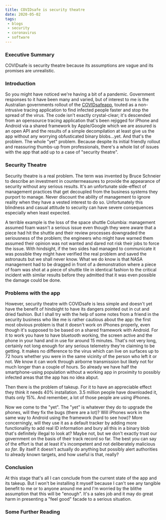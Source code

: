 ```yaml
---
title: COVIDsafe is security theatre
date: 2020-05-02
tags:
 - blogs
 - security
 - coronavirus
 - software
---
```


### Executive Summary

COVIDsafe is security theatre because its assumptions are vague and its
promises are unrealistic.

### Introduction

So you might have noticed we're having a bit of a pandemic. Government
responses to it have been many and varied, but of interest to me is the
Australian governments rollout of the [COVIDsafeapp](https://www.health.gov.au/resources/apps-and-tools/covidsafe-app),
touted as a non-intrusive tracing application to find infected people faster
and stop the spread of the virus. The code isn't exactly crystal-clear; it's
descended from an opensource tracing application that's been rejigged for
iPhone and Android via a shared framework by Apple/Google which we are assured
is an open API and the results of a simple decompilation at least give us the
app without any worrying obfusticated binary blobs...yet. And that's the
problem. The whole "yet" problem. Because despite its initial friendly rollout
and reassuring thumbs-up from professionals, there's a whole list of issues
with the app that add up to a case of "security theatre".

### Security Theatre

Security theatre is a real problem. The term was invented by Bruce Schneier to
describe an investment in countermeasures to provide the appearance of
security without any serious results. It's an unfortunate side-effect of
management practices that get decoupled from the business systems they purport
to manage. Never discount the ability of management to ignore reality when
they have a vested interest to do so. Unfortunately this blindness and casual
attitude to security can have severe consequences especially when least
expected.

A terrible example is the loss of the space shuttle Columbia: management
assumed foam wasn't a serious issue even though they were aware that a piece
had hit the shuttle and their review processes downgraded the seriousness of
the problem; the engineers who might have warned them assumed their opinion
was not wanted and dared not risk their jobs to force the issue.  With
hindsight, if the two sides had managed to communicate it was possible they
might have verified the real problem and saved the astronauts but we shall
never know. What we do know is that NASA management had to be dragged in front
of a demonstration where a piece of foam was shot at a piece of shuttle tile
in identical fashion to the critical incident with similar results before they
admitted that it was even possible the damage could be done.

### Problems with the app

However, security theatre with COVIDsafe is less simple and doesn't yet have
the benefit of hindsight to have its dangers pointed out in cut and dried
fashion. But I shall try with the help of some notes from a friend in the
security business who like me is rather cautious about the app: the first most
obvious problem is that it doesn't work on iPhones properly, even though it's
supposed to be based on a shared framework with Android. For it to work you
have to have bluetooth working, the screen active and the phone in your hand
and in use for around 15 minutes. That's not very long, certainly not long
enough for any serious telemetry they're claiming to be getting. It makes no
difference to the virus which can live on surfaces up to 72 hours whether you
were in the same vicinity of the person who left it or not.  We know it can
work through airborne transmission but likely not for much longer than a
couple of hours. So already we have half the smartphone-using population
without a working app in proximity to possibly infected areas that the app has
no idea abput.

Then there is the problem of takeup. For it to have an appreciable effect they
think it needs 40% installation. 3.5 million people have downloaded it, thats
only 15%. And remember, a lot of those people are using iPhones. 

Now we come to the "yet". The "yet" is whatever they do to upgrade the phones,
will they fix the bugs (there are a lot)? Will iPhones work in the same way to
Android using the framework (hard to see how)? More concerningly, will they
use it as a default tracker by adding more functionality to add real ID
information and bury all this in a binary blob that's definitely illegal to
look at? Maybe not, but we don't exactly trust our government on the basis of
their track record so far. The best you can say of the effort is that at least
it's incompetent and not deliberately malicious *so far*. By itself it doesn't
actually do anything but possibly alert authorities to already known targets,
and how useful is that, really?

### Conclusion

At this stage that's all I can conclude from the current state of the app and
its takeup. But I won't be installing it myself because I can't see any
tangible benefit to me or to anyone around me and I'm worried by the blithe
assumption that this will be "enough". It's a sales job and it may do great
harm in presenting a "feel good" facade to a serious situation.

### Some Further Reading

[15 minutes is arbitrary]: (https://www.ecdc.europa.eu/sites/default/files/documents/covid-19-public-health-management-contact-novel-coronavirus-cases-EU.pdf)

[App doesn't work on iPhone]: (https://www.abc.net.au/news/2020-04-26/coronavirus-tracing-app-covidsafe-apple-iphone-covid-19/12187448)

[iPhone market share]: (https://www.gizmodo.com.au/2020/01/apples-iphone-australian-market-share-grows-as-huawei-crashes/)

[German & French stand-off over tracing app]: (https://appleinsider.com/articles/20/04/24/apple-google-in-a-standoff-with-germany-and-france-over-contact-tracing-privacy)

[72 hours on a surface]: (https://www.cdc.gov/coronavirus/2019-ncov/hcp/disposition-in-home-patients.html)

[3 hours in the air]: (https://www.foxnews.com/health/coronavirus-live-plastic-stainless-steel-for-up-to-3-days)

[Two aisles]: (https://www.dailymail.co.uk/news/article-8203189/Coronavirus-simulation-shows-single-cough-spread-germans-two-supermarket-aisles.html)

[60% and the NHS]: (https://www.independent.co.uk/news/uk/politics/coronavirus-app-uk-nhs-contact-tracing-phone-smartphone-a9484551.html)

[How does CovidSafe app work]: (https://www.smh.com.au/politics/federal/how-will-the-coronavirus-app-work-20200421-p54ltg.html)

[Fallible human memory and contact tracing]: (https://www.bbc.com/future/article/20200415-covid-19-could-bluetooth-contact-tracing-end-lockdown-early)

[App download & lower restrictions]: (https://www.abc.net.au/news/2020-05-01/national-cabinet-coronavirus-restrictions-could-ease-next-week/12205304)
